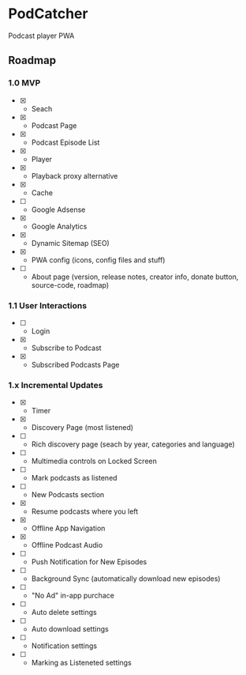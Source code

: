 # PodCatcher

Podcast player PWA

## Roadmap

### 1.0 MVP
- [x] - Seach
- [x] - Podcast Page
- [x] - Podcast Episode List
- [x] - Player
- [x] - Playback proxy alternative
- [x] - Cache
- [ ] - Google Adsense
- [x] - Google Analytics
- [x] - Dynamic Sitemap (SEO)
- [x] - PWA config (icons, config files and stuff)
- [ ] - About page (version, release notes, creator info, donate button, source-code, roadmap)

### 1.1 User Interactions
- [ ] - Login
- [x] - Subscribe to Podcast
- [x] - Subscribed Podcasts Page

### 1.x Incremental Updates
- [x] - Timer
- [x] - Discovery Page (most listened)
- [ ] - Rich discovery page (seach by year, categories and language)
- [ ] - Multimedia controls on Locked Screen
- [ ] - Mark podcasts as listened
- [ ] - New Podcasts section
- [x] - Resume podcasts where you left
- [x] - Offline App Navigation
- [x] - Offline Podcast Audio
- [ ] - Push Notification for New Episodes
- [ ] - Background Sync (automatically download new episodes)
- [ ] - "No Ad" in-app purchace
- [ ] - Auto delete settings
- [ ] - Auto download settings
- [ ] - Notification settings
- [ ] - Marking as Listeneted settings
